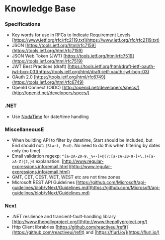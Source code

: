 # Knowledge Base
### Specifications

* Key words for use in RFCs to Indicate Requirement Levels [https://www.ietf.org/rfc/rfc2119.txt](https://www.ietf.org/rfc/rfc2119.txt)
* JSON [https://tools.ietf.org/html/rfc7159](https://tools.ietf.org/html/rfc7159)
* JSON Web Token (JWT) [https://tools.ietf.org/html/rfc7519](https://tools.ietf.org/html/rfc7519)
* JWT Best Practices (draft) [https://tools.ietf.org/html/draft-ietf-oauth-jwt-bcp-03](https://tools.ietf.org/html/draft-ietf-oauth-jwt-bcp-03)
* OAuth 2.0 [https://tools.ietf.org/html/rfc6749](https://tools.ietf.org/html/rfc6749)
* OpenId Connect (OIDC) [http://openid.net/developers/specs/](http://openid.net/developers/specs/)

### .NET

* Use [NodaTime](https://nodatime.org/) for date/time handling

### MiscellaneousE
* When building API to filter by datetime, Start should be included, but End should not: `[Start, End)`. No need to do this when filtering by dates only (no time)
* Email validation regexp: `^[a-zA-Z0-9._%+-]+@(?:[a-zA-Z0-9-]+\.)+[a-zA-Z]{2,}$` explanation: [http://www.regular-expressions.info/email.html](http://www.regular-expressions.info/email.html)
* GMT, CET, CEST, WET, WEST etc are not time zones
* Microsoft REST API Guidelines [https://github.com/Microsoft/api-guidelines/blob/vNext/Guidelines.md](https://github.com/Microsoft/api-guidelines/blob/vNext/Guidelines.md)

### Next
 * .NET resilience and transient-fault-handling library [http://www.thepollyproject.org/](http://www.thepollyproject.org/)
 * Http Client librabries [https://github.com/reactiveui/refit](https://github.com/reactiveui/refit) and [https://flurl.io/](https://flurl.io/)
